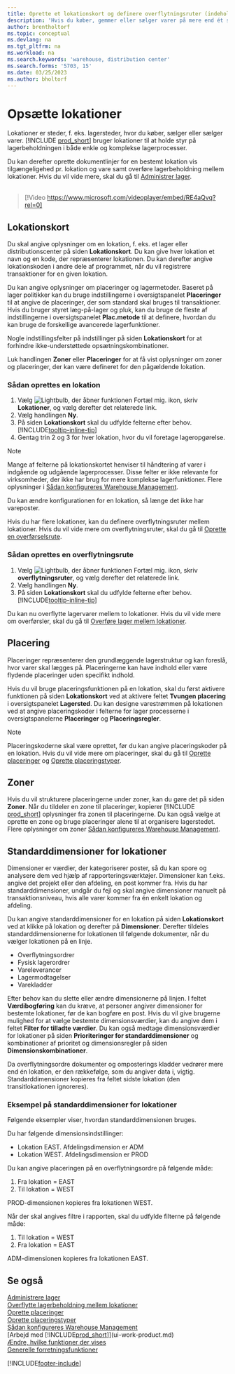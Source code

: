 ```yaml
---
title: Oprette et lokationskort og definere overflytningsruter (indeholder video)
description: 'Hvis du køber, gemmer eller sælger varer på mere end ét sted, kan du angive hver placering som en lokation.'
author: brentholtorf
ms.topic: conceptual
ms.devlang: na
ms.tgt_pltfrm: na
ms.workload: na
ms.search.keywords: 'warehouse, distribution center'
ms.search.forms: '5703, 15'
ms.date: 03/25/2023
ms.author: bholtorf
---
```

# <a name="set-up-locations"></a>Opsætte lokationer

Lokationer er steder, f. eks. lagersteder, hvor du køber, sælger eller sælger varer. [!INCLUDE [prod_short](includes/prod_short.md)] bruger lokationer til at holde styr på lagerbeholdningen i både enkle og komplekse lagerprocesser.

Du kan derefter oprette dokumentlinjer for en bestemt lokation vis tilgængeligehed pr. lokation og vare samt overføre lagerbeholdning mellem lokationer. Hvis du vil vide mere, skal du gå til [Administrer lager](inventory-manage-inventory.md).
<br><br>  
  
> [!Video https://www.microsoft.com/videoplayer/embed/RE4aQvq?rel=0]

## <a name="location-cards"></a>Lokationskort

Du skal angive oplysninger om en lokation, f. eks. et lager eller distributionscenter på siden **Lokationskort**. Du kan give hver lokation et navn og en kode, der repræsenterer lokationen. Du kan derefter angive lokationskoden i andre dele af programmet, når du vil registrere transaktioner for en given lokation.  

Du kan angive oplysninger om placeringer og lagermetoder. Baseret på lager politikker kan du bruge indstillingerne i oversigtspanelet **Placeringer** til at angive de placeringer, der som standard skal bruges til transaktioner. Hvis du bruger styret læg-på-lager og pluk, kan du bruge de fleste af indstillingerne i oversigtspanelet **Plac.metode** til at definere, hvordan du kan bruge de forskellige avancerede lagerfunktioner.  

Nogle indstillingsfelter på indstillinger på siden **Lokationskort** for at forhindre ikke-understøttede opsætningskombinationer.  

Luk handlingen **Zoner** eller **Placeringer** for at få vist oplysninger om zoner og placeringer, der kan være defineret for den pågældende lokation.

### <a name="to-set-up-a-location"></a>Sådan oprettes en lokation

1. Vælg ![Lightbulb, der åbner funktionen Fortæl mig.](media/ui-search/search_small.png "Fortæl mig, hvad du vil foretage dig") ikon, skriv **Lokationer**, og vælg derefter det relaterede link.
2. Vælg handlingen **Ny**.
3. På siden **Lokationskort** skal du udfylde felterne efter behov. [!INCLUDE[tooltip-inline-tip](includes/tooltip-inline-tip_md.md)]
4. Gentag trin 2 og 3 for hver lokation, hvor du vil foretage lageropgørelse.

> [!NOTE]  
> Mange af felterne på lokationskortet henviser til håndtering af varer i indgående og udgående lagerprocesser. Disse felter er ikke relevante for virksomheder, der ikke har brug for mere komplekse lagerfunktioner. Flere oplysninger i [Sådan konfigureres Warehouse Management](warehouse-setup-warehouse.md).

Du kan ændre konfigurationen for en lokation, så længe det ikke har vareposter.  

Hvis du har flere lokationer, kan du definere overflytningsruter mellem lokationer. Hvis du vil vide mere om overflytningsruter, skal du gå til [Oprette en overførselsrute](inventory-how-setup-locations.md#to-create-a-transfer-route).

### <a name="to-create-a-transfer-route"></a>Sådan oprettes en overflytningsrute

1. Vælg ![Lightbulb, der åbner funktionen Fortæl mig.](media/ui-search/search_small.png "Fortæl mig, hvad du vil foretage dig") ikon, skriv **overflytningsruter**, og vælg derefter det relaterede link.
2. Vælg handlingen **Ny**.
4. På siden **Lokationskort** skal du udfylde felterne efter behov. [!INCLUDE[tooltip-inline-tip](includes/tooltip-inline-tip_md.md)]

Du kan nu overflytte lagervarer mellem to lokationer. Hvis du vil vide mere om overførsler, skal du gå til [Overføre lager mellem lokationer](inventory-how-transfer-between-locations.md).

## <a name="bins"></a>Placering

Placeringer repræsenterer den grundlæggende lagerstruktur og kan foreslå, hvor varer skal lægges på. Placeringerne kan have indhold eller være flydende placeringer uden specifikt indhold.

Hvis du vil bruge placeringsfunktionen på en lokation, skal du først aktivere funktionen på siden **Lokationskort** ved at aktivere feltet **Tvungen placering** i oversigtspanelet **Lagersted**. Du kan designe varestrømmen på lokationen ved at angive placeringskoder i felterne for lager processerne i oversigtspanelerne **Placeringer** og **Placeringsregler**.

> [!NOTE]
> Placeringskoderne skal være oprettet, før du kan angive placeringskoder på en lokation. Hvis du vil vide mere om placeringer, skal du gå til [Oprette placeringer](warehouse-how-to-create-individual-bins.md) og [Oprette placeringstyper](warehouse-how-to-set-up-bin-types.md).  

## <a name="zones"></a>Zoner

Hvis du vil strukturere placeringerne under zoner, kan du gøre det på siden **Zoner**. Når du tildeler en zone til placeringer, kopierer [!INCLUDE [prod_short](includes/prod_short.md)] oplysninger fra zonen til placeringerne. Du kan også vælge at oprette en zone og bruge placeringer alene til at organisere lagerstedet. Flere oplysninger om zoner [Sådan konfigureres Warehouse Management](warehouse-setup-warehouse.md).  

## <a name="default-dimensions-for-locations"></a>Standarddimensioner for lokationer

Dimensioner er værdier, der kategoriserer poster, så du kan spore og analysere dem ved hjælp af rapporteringsværktøjer. Dimensioner kan f.eks. angive det projekt eller den afdeling, en post kommer fra. Hvis du har standarddimensioner, undgår du fejl og skal angive dimensioner manuelt på transaktionsniveau, hvis alle varer kommer fra én enkelt lokation og afdeling.

Du kan angive standarddimensioner for en lokation på siden **Lokationskort** ved at klikke på lokation og derefter på **Dimensioner**. Derefter tildeles standarddimensionerne for lokationen til følgende dokumenter, når du vælger lokationen på en linje.

* Overflytningsordrer
* Fysisk lagerordrer
* Vareleverancer
* Lagermodtagelser
* Varekladder

Efter behov kan du slette eller ændre dimensionerne på linjen. I feltet **Værdibogføring** kan du kræve, at personer angiver dimensioner for bestemte lokationer, før de kan bogføre en post. Hvis du vil give brugerne mulighed for at vælge bestemte dimensionsværdier, kan du angive dem i feltet **Filter for tilladte værdier**. Du kan også medtage dimensionsværdier for lokationer på siden **Prioriteringer for standarddimensioner** og kombinationer af prioritet og dimensionsregler på siden **Dimensionskombinationer**.

Da overflytningsordre dokumenter og omposterings kladder vedrører mere end én lokation, er den rækkefølge, som du angiver data i, vigtig. Standarddimensioner kopieres fra feltet sidste lokation (den transitlokationen ignoreres).

### <a name="example-of-default-dimensions-on-locations"></a>Eksempel på standarddimensioner for lokationer

Følgende eksempler viser, hvordan standarddimensionen bruges.

Du har følgende dimensionsindstillinger:

* Lokation EAST. Afdelingsdimension er ADM
* Lokation WEST. Afdelingsdimension er PROD

Du kan angive placeringen på en overflytningsordre på følgende måde:

1. Fra lokation = EAST
2. Til lokation = WEST

PROD-dimensionen kopieres fra lokationen WEST.

Når der skal angives filtre i rapporten, skal du udfylde filterne på følgende måde:

1. Til lokation = WEST
2. Fra lokation = EAST

ADM-dimensionen kopieres fra lokationen EAST.

## <a name="see-also"></a>Se også

[Administrere lager](inventory-manage-inventory.md)  
[Overflytte lagerbeholdning mellem lokationer](inventory-how-transfer-between-locations.md)  
[Oprette placeringer](warehouse-how-to-create-individual-bins.md)  
[Oprette placeringstyper](warehouse-how-to-set-up-bin-types.md)  
[Sådan konfigureres Warehouse Management](warehouse-setup-warehouse.md)  
[Arbejd med [!INCLUDE[prod_short](includes/prod_short.md)]](ui-work-product.md)  
[Ændre, hvilke funktioner der vises](ui-experiences.md)  
[Generelle forretningsfunktioner](ui-across-business-areas.md)  

[!INCLUDE[footer-include](includes/footer-banner.md)]
